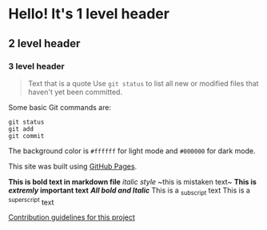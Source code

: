 # Hello! It's 1 level header
## 2 level header
### 3 level header
> Text that is a quote
Use `git status` to list all new or modified files that haven't yet been committed.

Some basic Git commands are:
```
git status
git add
git commit
```

The background color is `#ffffff` for light mode and `#000000` for dark mode.


This site was built using [GitHub Pages](https://pages.github.com/).


**This is bold text in markdown file**
_italic style_
~this is mistaken text~
**This is _extremly_ important text**
***All bold and Italic***
This is a <sub>subscript</sub> text
This is a <sup>superscript</sup> text

[Contribution guidelines for this project](docs/contributing.md)
